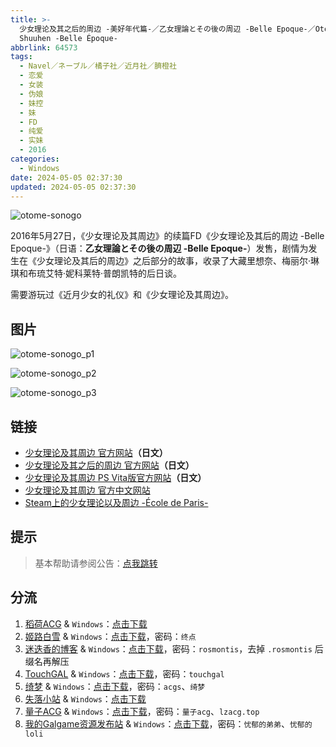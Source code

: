 ```yaml
---
title: >-
  少女理论及其之后的周边 -美好年代篇-／乙女理論とその後の周辺 -Belle Epoque-／Otome Riron to Sono go no
  Shuuhen -Belle Époque-
abbrlink: 64573
tags:
  - Navel／ネーブル／橘子社／近月社／臍橙社
  - 恋爱
  - 女装
  - 伪娘
  - 妹控
  - 妹
  - FD
  - 纯爱
  - 实妹
  - 2016
categories:
  - Windows
date: 2024-05-05 02:37:30
updated: 2024-05-05 02:37:30
---
```


![otome-sonogo](https://static.saop.cc/vns/img/otome-sonogo.webp)

2016年5月27日，《少女理论及其周边》的续篇FD《少女理论及其后的周边 -Belle Epoque-》（日语：**乙女理論とその後の周辺 -Belle Epoque-**）发售，剧情为发生在《少女理论及其后的周边》之后部分的故事，收录了大藏里想奈、梅丽尔·琳琪和布琉艾特·妮科莱特·普朗凯特的后日谈。

<!-- more -->

需要游玩过《近月少女的礼仪》和《少女理论及其周边》。

## 图片

![otome-sonogo_p1](https://static.saop.cc/vns/img/otome-sonogo_p1.webp)

![otome-sonogo_p2](https://static.saop.cc/vns/img/otome-sonogo_p2.webp)

![otome-sonogo_p3](https://static.saop.cc/vns/img/otome-sonogo_p3.webp)

## 链接

- [少女理论及其周边 官方网站](https://project-navel.com/otomeriron/)**（日文）**
- [少女理论及其之后的周边 官方网站](https://project-navel.com/otome_sonogo/)**（日文）**
- [少女理论及其周边  PS Vita版官方网站](http://dramaticcreate.com/otomeriron/)**（日文）**
- [少女理论及其周边 官方中文网站](https://hikarifield.co.jp/otomeriron/)
- [Steam上的少女理论以及周边 -École de Paris-](https://store.steampowered.com/app/2567190/_cole_de_Paris/)

## 提示

> 基本帮助请参阅公告：[点我跳转](/p/announcement/)

## 分流

1. [稻荷ACG](https://amoebi.com/) & `Windows`：[点击下载](https://sakustar.top/art/269)
2. [姬路白雪](https://pan.jlbx.xyz/) & `Windows`：[点击下载](https://pan.jlbx.xyz/?s=%E5%B0%91%E5%A5%B3%E7%90%86%E8%AE%BA%E5%8F%8A%E5%85%B6%E4%B9%8B%E5%90%8E%E7%9A%84%E5%91%A8%E8%BE%B9)，密码：`终点`
3. [迷迭香的博客](https://rosmontis.com/) & `Windows`：[点击下载](https://drive.rosmontis.com/s/0W4hx)，密码：`rosmontis`，去掉 `.rosmontis` 后缀名再解压
4. [TouchGAL](https://touchgal.net/) & `Windows`：[点击下载](https://pan.touchgal.net/s/8OEFg)，密码：`touchgal`
5. [绮梦](https://acgs.one/) & `Windows`：[点击下载](https://acgs.one/down_html/?url=game/%E5%B0%91%E5%A5%B3%E7%90%86%E8%AE%BA%E5%8F%8A%E5%85%B6%E4%B9%8B%E5%90%8E%E7%9A%84%E5%91%A8%E8%BE%B9&name=%E5%B0%91%E5%A5%B3%E7%90%86%E8%AE%BA%E5%8F%8A%E5%85%B6%E4%B9%8B%E5%90%8E%E7%9A%84%E5%91%A8%E8%BE%B9%20-%E7%BE%8E%E5%A5%BD%E5%B9%B4%E4%BB%A3%E7%AF%87-)，密码：`acgs`、`绮梦`
6. [失落小站](https://www.shinnku.com/) & `Windows`：[点击下载](https://www.shinnku.com/api/download/0/win/%E5%B0%91%E5%A5%B3%E7%90%86%E8%AE%BA%E5%8F%8A%E5%85%B6%E4%B9%8B%E5%90%8E%E7%9A%84%E5%91%A8%E8%BE%B9.7z)
7. [量子ACG](https://lzacg.org/) & `Windows`：[点击下载](https://lzacg.org/433)，密码：`量子acg`、`lzacg.top`
8. [我的Galgame资源发布站](https://www.ttloli.com/) & `Windows`：[点击下载](https://www.ttloli.com/shaonvlilunjiqizhihoudezhoubian.html)，密码：`忧郁的弟弟`、`忧郁的loli`
